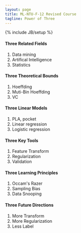 ```yaml
---
layout: page
title: ML-NTU-F-12 Revised Course
tagline: Power of Three
---
```

{% include JB/setup %}

#### Three Related Fields 
1. Data mining
2. Artifical Intelligence
3. Statistics

#### Three Theoretical Bounds
1. Hoeffding
2. Muti-Bin Hoeffding
3. VC

#### Three Linear Models
1. PLA, pocket
2. Linear regression
3. Logistic regression

#### Three Key Tools
1. Feature Transform
2. Regularization
3. Validation 

#### Three Learning Principles
1. Occam's Razer
2. Sampling Bias
3. Data Snooping 

#### Three Future Directions
1. More Transform
2. More Regularization
3. Less Label
